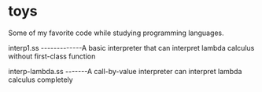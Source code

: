 toys
====
Some of my favorite code while studying programming languages.


interp1.ss -------------A basic interpreter that can interpret lambda calculus without first-class function


interp-lambda.ss -------A call-by-value interpreter can interpret lambda calculus completely
